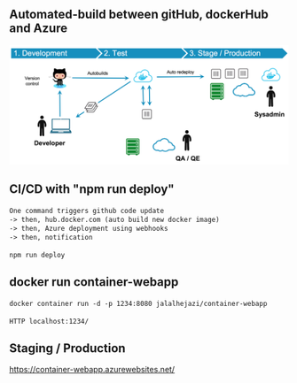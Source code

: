 ## Automated-build between gitHub, dockerHub and Azure

<img   src="https://raw.githubusercontent.com/Jalalhejazi/container-webapp/master/public/ci-cd-workflow.png" alt="ci cd"/></img>


## CI/CD with "npm run deploy"

```
One command triggers github code update 
-> then, hub.docker.com (auto build new docker image) 
-> then, Azure deployment using webhooks
-> then, notification 

npm run deploy

```


## docker run container-webapp 

```
docker container run -d -p 1234:8080 jalalhejazi/container-webapp

HTTP localhost:1234/
```


## Staging / Production 

https://container-webapp.azurewebsites.net/

